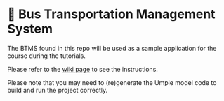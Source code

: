 # :bus: Bus Transportation Management System

The BTMS found in this repo will be used as a sample application for the course during the tutorials. 

Please refer to the [wiki page](https://github.com/McGill-ECSE223-Winter2022/ecse223-tutorials/wiki)
to see the instructions.

Please note that you may need to (re)generate the Umple model code to build and run the project correctly.
